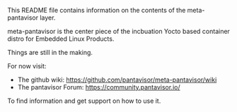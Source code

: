 This README file contains information on the contents of the meta-pantavisor layer.

meta-pantavisor is the center piece of the incbuation Yocto based container distro
for Embedded Linux Products.

Things are still in the making.

For now visit:

 * The github wiki: https://github.com/pantavisor/meta-pantavisor/wiki
 * The pantavisor Forum: https://community.pantavisor.io/

To find information and get support on how to use it.


